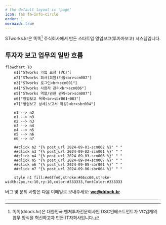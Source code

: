 ```yaml
---
# the default layout is 'page'
icon: fas fa-info-circle
order: 1
mermaid: true
---
```


STworks.kr은 똑똑[^dkdk] 주식회사에서 만든 스타트업 영업보고(투자자보고) 시스템입니다.

## 투자자 보고 업무의 일반 흐름

```mermaid
flowchart TD
    n1["STworks 가입 요청 (VC)"]
    n2["STworks 회사(회원)가입<br>scm002"]
    n3["STworks 로그인<br>scm001"]
    n4["STworks 사용자 관리<br>scm006"]
    n5["STworks 역할/권한 관리<br>scm007"]
    n6["영업보고 목록<br>sbr001~003"]
    n7["영업보고 상세(보고서 작성)<br>sbr004"]
    
    n1 --> n2
    n1 --> n3
    n2 --> n3
    n3 --> n4
    n4 --> n5
    n5 --> n6
    n6 --> n7

    ##click n2 "{% post_url 2024-09-01-scm002 %}" " "
    ##click n3 "{% post_url 2024-09-02-scm001 %}" " "
    ##click n4 "{% post_url 2024-09-03-scm006 %}" " "
    ##click n5 "{% post_url 2024-09-04-scm007 %}" " "
    ##click n6 "{% post_url 2024-09-05-sbr001 %}" " "
    ##click n7 "{% post_url 2024-09-06-sbr004 %}" " "

    style n1 fill:#e6ffe6,stroke:#66cc66,stroke-width:2px,rx:10,ry:10,color:#333333,fontColor:#333333
```



버그 및 문의 사항은 다음 이메일로 보내주세요: **[we@ddock.kr](mailto:we@ddock.kr)**


---

[^dkdk]:똑똑(ddock.kr)은 대한민국 벤처투자전문회사인 DSC인베스트먼트가 VC업계의 업무 방식을 혁신하고자 만든 IT자회사입니다. 
